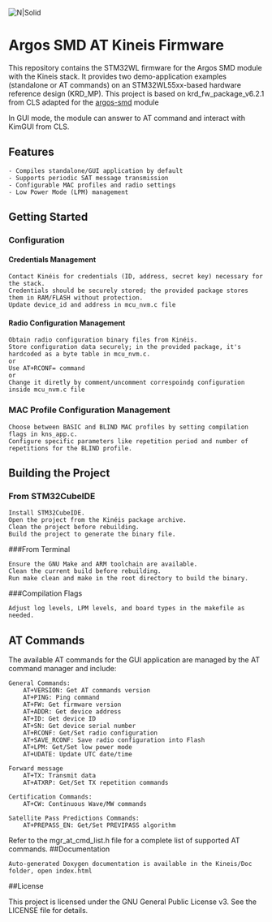 ![N|Solid](https://arribada.org/wp-content/uploads/2022/01/arribada_web_logo_g.svg)
# Argos SMD AT Kineis Firmware

This repository contains the STM32WL firmware for the Argos SMD module with the Kineis stack. It provides two demo-application examples (standalone or AT commands) on an STM32WL55xx-based hardware reference design (KRD_MP).
This project is based on krd_fw_package_v6.2.1 from CLS adapted for the [argos-smd](https://github.com/arribada/argos-smd-hw) module

In GUI mode, the module can answer to AT command and interact with KimGUI from CLS.

## Features

    - Compiles standalone/GUI application by default
    - Supports periodic SAT message transmission
    - Configurable MAC profiles and radio settings
    - Low Power Mode (LPM) management

## Getting Started
### Configuration
#### Credentials Management

    Contact Kinéis for credentials (ID, address, secret key) necessary for the stack.
    Credentials should be securely stored; the provided package stores them in RAM/FLASH without protection.
    Update device_id and address in mcu_nvm.c file

#### Radio Configuration Management

    Obtain radio configuration binary files from Kinéis.
    Store configuration data securely; in the provided package, it's hardcoded as a byte table in mcu_nvm.c.
    or
    Use AT+RCONF= command 
    or
    Change it diretly by comment/uncomment correspoindg configuration inside mcu_nvm.c file

### MAC Profile Configuration Management

    Choose between BASIC and BLIND MAC profiles by setting compilation flags in kns_app.c.
    Configure specific parameters like repetition period and number of repetitions for the BLIND profile.

## Building the Project

### From STM32CubeIDE

    Install STM32CubeIDE.
    Open the project from the Kinéis package archive.
    Clean the project before rebuilding.
    Build the project to generate the binary file.

###From Terminal

    Ensure the GNU Make and ARM toolchain are available.
    Clean the current build before rebuilding.
    Run make clean and make in the root directory to build the binary.

###Compilation Flags

    Adjust log levels, LPM levels, and board types in the makefile as needed.

## AT Commands

The available AT commands for the GUI application are managed by the AT command manager and include:

    General Commands:
        AT+VERSION: Get AT commands version
        AT+PING: Ping command
        AT+FW: Get firmware version
        AT+ADDR: Get device address
        AT+ID: Get device ID
        AT+SN: Get device serial number
        AT+RCONF: Get/Set radio configuration
        AT+SAVE_RCONF: Save radio configuration into Flash
        AT+LPM: Get/Set low power mode
        AT+UDATE: Update UTC date/time

    Forward message
        AT+TX: Transmit data
        AT+ATXRP: Get/Set TX repetition commands

    Certification Commands:
        AT+CW: Continuous Wave/MW commands

    Satellite Pass Predictions Commands:
        AT+PREPASS_EN: Get/Set PREVIPASS algorithm



Refer to the mgr_at_cmd_list.h file for a complete list of supported AT commands.
##Documentation

    Auto-generated Doxygen documentation is available in the Kineis/Doc folder, open index.html

##License

This project is licensed under the GNU General Public License v3. See the LICENSE file for details.

